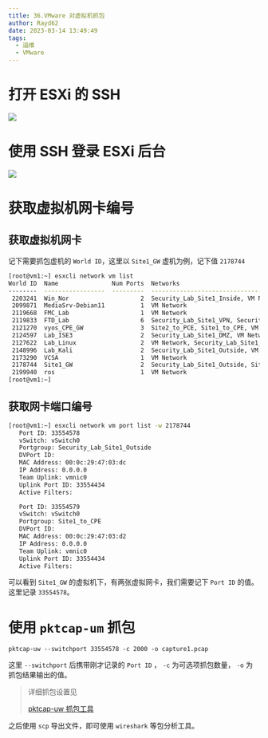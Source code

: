 ```yaml
---
title: 36.VMware 对虚拟机抓包
author: Rayd62
date: 2023-03-14 13:49:49
tags:
  - 运维
  - VMware
---
```


# 打开 ESXi 的 SSH

![](https://cdn.jsdelivr.net/gh/Rayd62/note_images03@master/uPic/xWzGAd.png)

# 使用 SSH 登录 ESXi 后台

![](https://cdn.jsdelivr.net/gh/Rayd62/note_images03@master/uPic/20230313133359.jpg)

# 获取虚拟机网卡编号

## 获取虚拟机网卡

记下需要抓包虚机的 `World ID`，这里以 `Site1_GW` 虚机为例，记下值 `2178744`

```bash
[root@vm1:~] esxcli network vm list
World ID  Name               Num Ports  Networks
--------  -----------------  ---------  --------------------------------------------------------------------------------------------------------------------------------------------
 2203241  Win_Nor                    2  Security_Lab_Site1_Inside, VM Network
 2099871  MediaSrv-Debian11          1  VM Network
 2119668  FMC_Lab                    1  VM Network
 2119833  FTD_Lab                    6  Security_Lab_Site1_VPN, Security_Lab_Site1_DMZ, Security_Lab_Site1_Inside, Security_Lab_Site1_Outside, Security_Lab_Site1_Inside, VM Network
 2121270  vyos_CPE_GW                3  Site2_to_PCE, Site1_to_CPE, VM Network
 2124597  Lab_ISE3                   2  Security_Lab_Site1_DMZ, VM Network
 2127622  Lab_Linux                  2  VM Network, Security_Lab_Site1_DMZ
 2148996  Lab_Kali                   2  Security_Lab_Site1_Outside, VM Network
 2173290  VCSA                       1  VM Network
 2178744  Site1_GW                   2  Security_Lab_Site1_Outside, Site1_to_CPE
 2199940  ros                        1  VM Network
[root@vm1:~]
```

## 获取网卡端口编号

```bash
[root@vm1:~] esxcli network vm port list -w 2178744
   Port ID: 33554578
   vSwitch: vSwitch0
   Portgroup: Security_Lab_Site1_Outside
   DVPort ID:
   MAC Address: 00:0c:29:47:03:dc
   IP Address: 0.0.0.0
   Team Uplink: vmnic0
   Uplink Port ID: 33554434
   Active Filters:

   Port ID: 33554579
   vSwitch: vSwitch0
   Portgroup: Site1_to_CPE
   DVPort ID:
   MAC Address: 00:0c:29:47:03:d2
   IP Address: 0.0.0.0
   Team Uplink: vmnic0
   Uplink Port ID: 33554434
   Active Filters:
```

可以看到 `Site1_GW` 的虚拟机下，有两张虚拟网卡，我们需要记下 `Port ID` 的值。这里记录 `33554578`。

# 使用 `pktcap-um` 抓包

`pktcap-uw --switchport 33554578 -c 2000 -o capture1.pcap`

这里 `--switchport` 后携带刚才记录的 `Port ID` ， `-c` 为可选项抓包数量， `-o` 为抓包结果输出的值。

> 详细抓包设置见
>
> [pktcap-uw 抓包工具](https://rayd62.notion.site/pktcap-uw-e25f6d3f5ec245ebb35d9994a61ebe82)

之后使用 `scp` 导出文件，即可使用 `wireshark` 等包分析工具。

